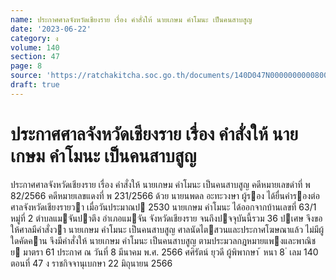 ```yaml
---
name: ประกาศศาลจังหวัดเชียงราย เรื่อง คำสั่งให้ นายเกษม คำโมนะ เป็นคนสาบสูญ
date: '2023-06-22'
category: ง
volume: 140
section: 47
page: 8
source: 'https://ratchakitcha.soc.go.th/documents/140D047N0000000000800.pdf'
draft: true
---
```


# ประกาศศาลจังหวัดเชียงราย เรื่อง คำสั่งให้ นายเกษม คำโมนะ เป็นคนสาบสูญ

ประกาศศาลจังหวัดเชียงราย เรื่อง คําสั่งให้ นายเกษม คําโมนะ เป็นคนสาบสูญ คดีหมายเลขดําที่ พ 82/2566 คดีหมายเลขแดงที่ พ 231/2566 ด้วย นายนพดล อะทะวงษา ผู้รอง ได้ยื่นคํารองต่อศาลจังหวัดเชียงรายวา เมื่อวันประมาณป 2530 นายเกษม คําโมนะ ได้ออกจากบ้านเลขที่ 63/1 หมู่ที่ 2 ตําบลแมจันปาตึง อําเภอแมจัน จังหวัดเชียงราย จนถึงปจจุบันนี้รวม 36 ปเศษ จึงขอให้ศาลมีคําสั่งวา นายเกษม คําโมนะ เป็นคนสาบสูญ ศาลนัดไตสวนและประกาศโฆษณาแล้ว ไม่มีผู้ใดคัดคาน จึงมีคําสั่งให้ นายเกษม คําโมนะ เป็นคนสาบสูญ ตามประมวลกฎหมายแพงและพาณิชย มาตรา 61 ประกาศ ณ วันที่ 8 มีนาคม พ.ศ. 2566 ศศิรัตน์ ยุวดี ผู้พิพากษา ้ หนา 8 ่ เลม 140 ตอนที่ 47 ง ราชกิจจานุเบกษา 22 มิถุนายน 2566
